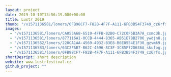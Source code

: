 ```yaml
---
layout: project
date: 2019-10-10T13:56:19.000+00:00
title: Lustr 2019
thumb: "/v1571136581/loners/0FB98CF7-F82B-4F7F-A111-6FB3B54F3749_cz6rfs.jpg"
images:
  - "/v1571136581/loners/CA055A68-6519-4FFB-B2B0-C72C0F5B3A7A_cxmc3k.jpg"
  - "/v1571136581/loners/877116A1-0CCB-4444-8365-AB51E7BB2706_ywdjn8.jpg"
  - "/v1571136582/loners/220CA1AA-4569-4932-B3E8-B6E8554E1F30_gzvmk9.jpg"
  - "/v1571136583/loners/63C2FAB7-B62C-4596-8C3F-3C85F72D636A_skufog.jpg"
  - "/v1571136581/loners/0FB98CF7-F82B-4F7F-A111-6FB3B54F3749_cz6rfs.jpg"
shortDesript: short description
website: www.lustrfestival.cz
github_project: ""
---
```

